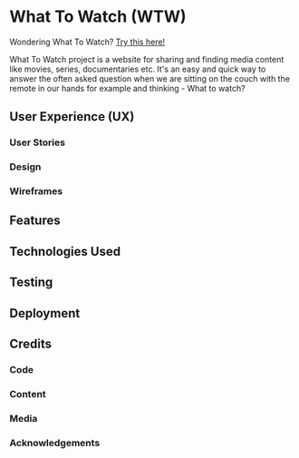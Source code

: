 # What To Watch (WTW)

Wondering What To Watch? [Try this here!](https://what-to-watch-project.herokuapp.com/)

What To Watch project is a website for sharing and finding media content like movies, series, documentaries etc.
It's an easy and quick way to answer the often asked question when we are sitting on the couch with the remote in our 
hands for example and thinking  - What to watch?   

## User Experience (UX)

### User Stories

### Design

### Wireframes

## Features

## Technologies Used

## Testing

## Deployment

## Credits

### Code 

### Content

### Media

### Acknowledgements